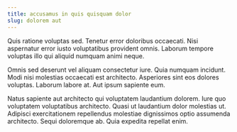 ```yaml
---
title: accusamus in quis quisquam dolor
slug: dolorem aut
---
```


Quis ratione voluptas sed. Tenetur error doloribus occaecati. Nisi aspernatur error iusto voluptatibus provident omnis. Laborum tempore voluptas illo qui aliquid numquam animi neque.

Omnis sed deserunt vel aliquam consectetur iure. Quia numquam incidunt. Modi nisi molestias occaecati est architecto. Asperiores sint eos dolores voluptas. Laborum labore at. Aut ipsum sapiente eum.

Natus sapiente aut architecto qui voluptatem laudantium dolorem. Iure quo voluptatem voluptatibus architecto. Quasi ut laudantium dolor molestias ut. Adipisci exercitationem repellendus molestiae dignissimos optio assumenda architecto. Sequi doloremque ab. Quia expedita repellat enim.
